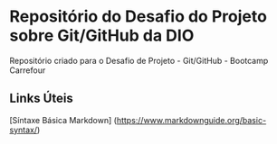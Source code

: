 # Repositório do Desafio do Projeto sobre Git/GitHub da DIO
Repositório criado para o Desafio de Projeto - Git/GitHub - Bootcamp Carrefour

## Links Úteis
[Síntaxe Básica Markdown] (https://www.markdownguide.org/basic-syntax/)

